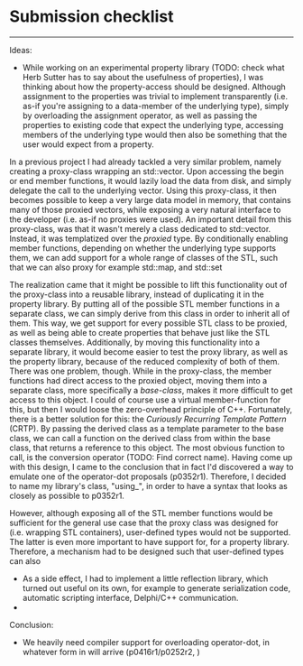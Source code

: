 Submission checklist
====================

-----------------
Ideas:
- While working on an experimental property library (TODO: check what Herb Sutter has to say about the usefulness of properties), I was thinking about how the property-access should be designed. Although assignment to the properties was trivial to implement transparently (i.e. as-if you're assigning to a data-member of the underlying type), simply by overloading the assignment operator, as well as passing the properties to existing code that expect the underlying type, accessing members of the underlying type would then also be something that the user would expect from a property.

In a previous project I had already tackled a very similar problem, namely creating a proxy-class wrapping an std::vector. Upon accessing the begin or end member functions, it would lazily load the data from disk, and simply delegate the call to the underlying vector. Using this proxy-class, it then becomes possible to keep a very large data model in memory, that contains many of those proxied vectors, while exposing a very natural interface to the developer (i.e. as-if no proxies were used).
An important detail from this proxy-class, was that it wasn't merely a class dedicated to std::vector. Instead, it was templatized over the _proxied_ type. By conditionally enabling member functions, depending on whether the underlying type supports them, we can add support for a whole range of classes of the STL, such that we can also proxy for example std::map, and std::set

The realization came that it might be possible to lift this functionality out of the proxy-class into a reusable library, instead of duplicating it in the property library.
By putting all of the possible STL member functions in a separate class, we can simply derive from this class in order to inherit all of them. This way, we get support for every possible STL class to be proxied, as well as being able to create properties that behave just like the STL classes themselves.
Additionally, by moving this functionality into a separate library, it would become easier to test the proxy library, as well as the property library, because of the reduced complexity of both of them.
There was one problem, though. While in the proxy-class, the member functions had direct access to the proxied object, moving them into a separate class, more specifically a _base-class_, makes it more difficult to get access to this object. I could of course use a virtual member-function for this, but then I would loose the zero-overhead principle of C++. Fortunately, there is a better solution for this: the _Curiously Recurring Template Pattern_ (CRTP). By passing the derived class as a template parameter to the base class, we can call a function on the derived class from within the base class, that returns a reference to this object. The most obvious function to call, is the conversion operator (TODO: Find correct name).
Having come up with this design, I came to the conclusion that in fact I'd discovered a way to emulate one of the operator-dot proposals (p0352r1). Therefore, I decided to name my library's class, "using_", in order to have a syntax that looks as closely as possible to p0352r1.

However, although exposing all of the STL member functions would be sufficient for the general use case that the proxy class was designed for (i.e. wrapping STL containers), user-defined types would not be supported. The latter is even more important to have support for, for a property library. Therefore, a mechanism had to be designed such that user-defined types can also 

- As a side effect, I had to implement a little reflection library, which turned out useful on its own, for example to generate serialization code, automatic scripting interface, Delphi/C++ communication.
- 
Conclusion:
- We heavily need compiler support for overloading operator-dot, in whatever form in will arrive (p0416r1/p0252r2, )
